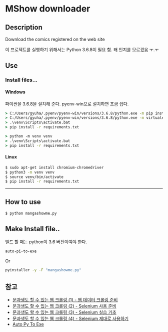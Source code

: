 # MShow downloader



## Description
Download the comics registered on the web site

이 프로젝트를 실행하기 위해서는 Python 3.6.8이 필요 함.
왜 인지를 모르겠음 ㅜ.ㅜ


## Use
### Install files...

#### Windows
파이썬을 3.6.8을 설치해 준다.
pyenv-win으로 설치하면 조금 쉽다.


```cmd
> C:/Users/gyuha/.pyenv/pyenv-win/versions/3.6.8/python.exe -m pip install virtualenv
> C:/Users/gyuha/.pyenv/pyenv-win/versions/3.6.8/python.exe -m virtualenv venv
> .\venv\Scripts\activate.bat
> pip install -r requirements.txt
```


```cmd
> python -m venv venv
> .\venv\Scripts\activate.bat
> pip install -r requirements.txt
```

#### Linux
```bash
$ sudo apt-get install chromium-chromedriver
$ python3 -m venv venv
$ source venv/bin/activate
$ pip install -r requirements.txt
```

------

## How to use
```cmd
$ python mangashowme.py
```

## Make Install file..
빌드 할 때는 python이 3.6 버전이여야 한다.
```cmd
auto-pi-to-exe
```

Or
```cmd
pyinstaller -y -F "mangashowme.py"
```

## 참고

- [문과생도 할 수 있는 웹 크롤링 (1) - 웹 데이터 크롤링 준비](http://sacko.tistory.com/12)
- [문과생도 할 수 있는 웹 크롤링 (2) - Selenium 사용 준비](http://sacko.tistory.com/13)
- [문과생도 할 수 있는 웹 크롤링 (3) - Selenium 실습 기초](http://sacko.tistory.com/14)
- [문과생도 할 수 있는 웹 크롤링 (4) - Selenium 제대로 사용하기](http://sacko.tistory.com/15)
- [Auto Py To Exe](https://nitratine.net/blog/post/auto-py-to-exe/)
